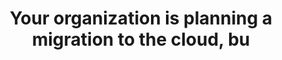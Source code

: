 ---
layout: answer
title: "Your organization is planning a migration to the cloud, bu"
blurb: "<p>Skilled help can be found in the Amazon Partner Network.</p>
<p>This question hits the AWS Practitioner Exam objective that asks test takers to be aware"
quid: 261
---